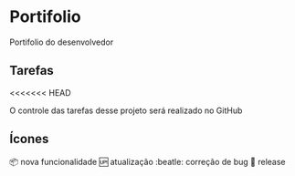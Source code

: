 # Portifolio
Portifolio do desenvolvedor

## Tarefas
<<<<<<< HEAD

O controle das tarefas desse projeto será realizado no GitHub

## Ícones

:package: nova funcionalidade
:up: atualização
:beatle: correção de bug
:checkered_flag: release